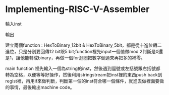 # Implementing-RISC-V-Assembler

輸入inst

輸出

建立兩個function : HexToBinary_12bit & HexToBinary_5bit，都是從十進位轉二進位，只是分別要回傳12 bit跟5 bit;function裡先input一個值做mod 2判斷是0還是1，讓他能轉成binary，再做一個for迴圈把數字倒過來再把多的補零。

main function 裡先輸入一個為string的inst，然後遇到逗號或左括號跟右括號都轉為空格，以便等等好操作，然後利用stringstream把inst裡的東西push back到regist裡，再用if來做判斷，判斷第一個的inst符合哪一個條件，就進去做裡面要做的事情，最後輸出machine code。
